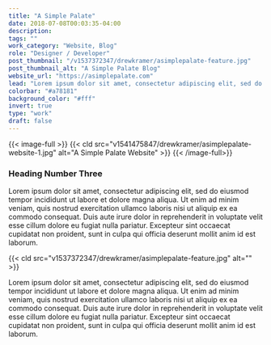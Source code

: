 ```yaml
---
title: "A Simple Palate"
date: 2018-07-08T00:03:35-04:00
description:
tags: ""
work_category: "Website, Blog"
role: "Designer / Developer"
post_thumbnail: "/v1537372347/drewkramer/asimplepalate-feature.jpg"
post_thumbnail_alt: "A Simple Palate Blog"
website_url: "https://asimplepalate.com"
lead: "Lorem ipsum dolor sit amet, consectetur adipiscing elit, sed do eiusmod tempor incididunt ut labore et dolore magna aliqua. Ut enim ad minim veniam, quis nostrud exercitation ullamco laboris nisi ut aliquip ex ea commodo consequat. Duis aute irure dolor in reprehenderit in voluptate velit esse cillum dolore eu fugiat nulla pariatur."
colorbar: "#a78181"
background_color: "#fff"
invert: true
type: "work"
draft: false
---
```


{{< image-full >}}
{{< cld src="v1541475847/drewkramer/asimplepalate-website-1.jpg" alt="A Simple Palate Website" >}}
{{< /image-full>}}

### Heading Number Three

Lorem ipsum dolor sit amet, consectetur adipiscing elit, sed do eiusmod tempor incididunt ut labore et dolore magna aliqua. Ut enim ad minim veniam, quis nostrud exercitation ullamco laboris nisi ut aliquip ex ea commodo consequat. Duis aute irure dolor in reprehenderit in voluptate velit esse cillum dolore eu fugiat nulla pariatur. Excepteur sint occaecat cupidatat non proident, sunt in culpa qui officia deserunt mollit anim id est laborum.

{{< cld src="v1537372347/drewkramer/asimplepalate-feature.jpg" alt="" >}}

Lorem ipsum dolor sit amet, consectetur adipiscing elit, sed do eiusmod tempor incididunt ut labore et dolore magna aliqua. Ut enim ad minim veniam, quis nostrud exercitation ullamco laboris nisi ut aliquip ex ea commodo consequat. Duis aute irure dolor in reprehenderit in voluptate velit esse cillum dolore eu fugiat nulla pariatur. Excepteur sint occaecat cupidatat non proident, sunt in culpa qui officia deserunt mollit anim id est laborum.
